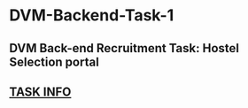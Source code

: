 # DVM-Backend-Task-1
## DVM Back-end Recruitment Task: Hostel Selection portal
[TASK INFO](https://royal-monarch-4e2.notion.site/DVM-Back-end-Recruitment-102f5408dc0980778ce4c6a582d52e34)
---
